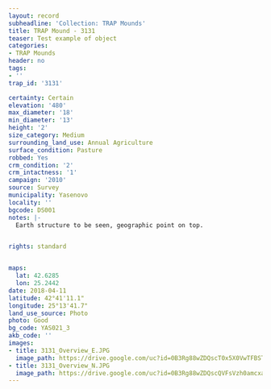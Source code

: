 ```yaml
---
layout: record
subheadline: 'Collection: TRAP Mounds'
title: TRAP Mound - 3131
teaser: Test example of object
categories:
- TRAP Mounds
header: no
tags:
- ''
trap_id: '3131'

certainty: Certain
elevation: '480'
max_diameter: '18'
min_diameter: '13'
height: '2'
size_category: Medium
surrounding_land_use: Annual Agriculture
surface_condition: Pasture
robbed: Yes
crm_condition: '2'
crm_intactness: '1'
campaign: '2010'
source: Survey
municipality: Yasenovo
locality: ''
bgcode: DS001
notes: |-
  Earth structure to be seen, geographic point on top.


rights: standard


maps:
  lat: 42.6285
  lon: 25.2442
date: 2018-04-11
latitude: 42°41'11.1"
longitude: 25°13'41.7"
land_use_source: Photo
photo: Good
bg_code: YAS021_3
akb_code: ''
images:
- title: 3131_Overview_E.JPG
  image_path: https://drive.google.com/uc?id=0B3Rg88wZDQscT0x5X0VwTFBSTW8
- title: 3131_Overview_N.JPG
  image_path: https://drive.google.com/uc?id=0B3Rg88wZDQscQVFsVzh0amcxaUU
---
```

